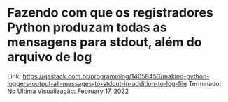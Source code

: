# Fazendo com que os registradores Python produzam todas as mensagens para stdout, além do arquivo de log

Link: https://qastack.com.br/programming/14058453/making-python-loggers-output-all-messages-to-stdout-in-addition-to-log-file
Terminado: No
Última Visualização: February 17, 2022